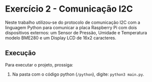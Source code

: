 # Exercício 2 - Comunicação I2C

Neste trabalho utilizou-se do protocolo de comunicação I2C com a linguagem Python para comunicar a placa Raspberry Pi com dois dispositivos externos: um Sensor de Pressão, Umidade e Temperatura modelo BME280 e um Display LCD de 16x2 caracteres.

## Execução

Para executar o projeto, prossiga:

1. Na pasta com o código python (`/python`), digite: `python3 main.py`.
